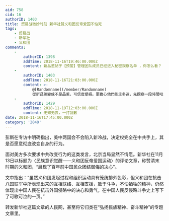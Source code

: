 ```yaml
---
aid: 758
cid: 16
authorID: 1403
title: 贸易战微妙时刻 新华社赞义和团反帝爱国不怕死
tags:
    - 贸易战
    - 新华社
    - 义和团
comments:
    -
        authorID: 1398
        addTime: 2018-11-16T19:46:00.000Z
        content: 新品葱帖子【预警】管理团队成员已经进入秘密观察名单 ，你怎么看？
    -
        authorID: 1403
        addTime: 2018-11-16T21:03:00.000Z
        content: >-
            @[Randomname](/member/Randomname)
            從新品蔥變成不是品蔥，可信度受損。更擔心他們能走多遠，先觀察一段時間吧
    -
        authorID: 1429
        addTime: 2018-11-19T12:03:00.000Z
        content: 无知无畏，一打就散
date: 2018-11-16T17:45:00.000Z
category: '2049'
---
```


彭斯在专访中明确指出，美中两国会不会陷入新冷战，决定权完全在中共手上，其是否愿意彻底改变自身的行为。

面对美方多次要求中共改变行为的这类发言，北京当局显然不情愿。新华社在11月13日以标题为〈民族意识觉醒——义和团反帝爱国运动〉的评论文章，称赞清末时期的义和团，“展现了百年前中国民众团结御侮的决心”。

文中指出：“虽然义和团发起过程和组织运动具有笼统排外色彩，但义和团在抗击八国联军中所表现出来的互相联络、互相支援，敢于斗争，不怕牺牲的精神，仍然体现出中国人民在抗击外国侵略中的决心和勇气，在中国人民反侵略斗争史上写下了可歌可泣的一页。”

转发新华社这篇文章的人民网，甚至将它归类在“弘扬民族精神、奋斗精神”的专题文章里。
